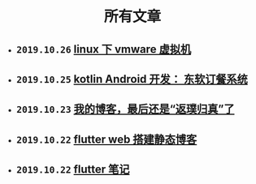 # <center> 所有文章 </center>

- ## `2019.10.26` [linux 下 vmware 虚拟机](linux/vmware_install.md)
- ## `2019.10.25` [kotlin Android 开发： 东软订餐系统](https://lzyprime.top/DNUIFoodApp/)
- ## `2019.10.23` [我的博客，最后还是“返璞归真”了](posts/我的博客最后还是返璞归真了.md)
- ## `2019.10.22` [flutter web 搭建静态博客](flutter/flutter_web/flutter_web搭建静态博客.md)
- ## `2019.10.22` [flutter 笔记](flutter/flutter.md)